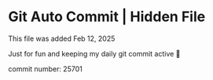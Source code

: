 # Git Auto Commit | Hidden File

This file was added Feb 12, 2025

Just for fun and keeping my daily git commit active 🤪

commit number: 25701
